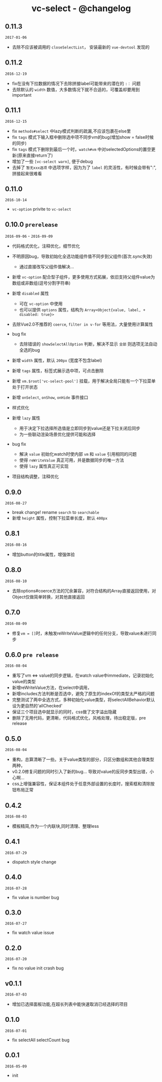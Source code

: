 <h1 align="center">vc-select - @changelog</h1>

## 0.11.3

`2017-01-06`

- 去除不应该被调用的 `closeSelectList`， 安装最新的 `vue-devtool` 发现的

## 0.11.2

`2016-12-19`

- fix在没有下拉数据的情况下去除拼接label可能带来的潜在的 `:：` 问题
- 去除默认的 `width` 数值，大多数情况下就不合适的，可覆盖却要用到important

## 0.11.1

`2016-12-15`

- fix `methods#select` 中lazy模式判断的疏漏,不应该包裹在else里
- fix `tags` 模式下输入框中删除选中项不同步vm的bug(增加show = false时候的同步)
- fix `tags` 模式下删除到最后一个时，`watch#vm` 中对selectedOptions的置空更新(原来直接return了)
- 增加了一些 `[vc-select warn]`, 便于debug
- 去掉了 `暂无xxx选项` 中选项字样，因为为了 `label` 的灵活性，有时候会带有":", 拼接起来很难看

## 0.11.0

`2016-10-14`

- `vc-option` privite to `vc-select` 

## 0.10.0 `prerelease`

`2016-09-06` - `2016-09-09`

- 代码格式优化，注释优化，细节优化

- 不明原因bug，导致初始化全选功能组件值不同步到父组件(首次.sync失效)
  - 通过直接改写父组件值解决...

- 新增 `vc-option` 配合型子组件，更多使用方式拓展，依旧支持父组件value为数组或非数组(逗号分割字符串)

- 新增 `disabled` 属性
  - 可在 `vc-option` 中使用
  - 也可以提供 `options` 属性，结构为 `Array<Object{value, label, + disabled: true}>`

- 去除Vue2.0不推荐的 `coerce`, `filter in v-for` 等用法，大量使用计算属性

- bug fix 
  - 去除错误的 `showSelectAllOption` 判断，解决不显示 `全部` 则选项无法自动全选的bug

- 新增 `width` 属性，默认 `200px` (宽度不包含label) 
- 新增 `tags` 属性，标签式展示选中项，可点击删除
- 新增 `vm.$root['vc-select-pool']` 挂载，用于解决全局只能有一个下拉菜单处于打开状态
- 新增 `onSelect`, `onShow`, `onHide` 事件接口

- 样式优化

- 新增 `lazy` 属性
  - 用于决定下拉选择所选值是立即同步到value还是下拉关闭后同步
  - 为一些联动渲染场景优化提供可能和选择

- bug fix 
  - 解决 `value` 初始化watch时使内部 `vm` 和 `value` 引用相同的问题
  - 使得 `reWriteValue` 真正可用，并是数据同步的唯一方法
  - 使得 `lazy` 属性真正可实现

- 项目结构调整，注释优化

## 0.9.0

`2016-08-27`

- break change! rename `search` to `searchable`
- 新增 `height` 属性，控制下拉菜单长度，默认 `400px`

## 0.8.1

`2016-08-16`

- 增加button的title属性，增强体验

## 0.8.0

`2016-08-10`

- 去除options#coerce方法的冗余兼容，对符合结构的Array直接返回使用，对Object仅做简单转换，对其他直接返回

## 0.7.0

`2016-08-09`

- 修复`vm = []`时，未触发reWriteValue逻辑中的任何分支，导致value未进行同步

## 0.6.0 `pre release` 

`2016-08-04`

- 重写了vm <=> value的同步逻辑，在watch value中immediate，记录初始化value的类型
- 新增reWriteValue方法，在select中调用，
- 新增includes方法判断是否选中，避免了原生的indexOf的类型太严格的问题
- 完整测试了两中全选方式，多种初始化value类型，将selectAllBehavior默认设为更自然的'allChecked'
- 保证三个项目选中就显示的同时，css做了文字溢出隐藏
- 删除了无用代码，更清晰，代码格式优化，风格处理，待出稳定版，pre release

## 0.5.0

`2016-08-04`

- 重构，总算清晰了一些。关于value类型的部分，只区分数组和其他合理类型两种，
- v0.2.0修复问题的同时引入了新的bug... 导致对value的反同步类型出错，小心啊...
- css上增强兼容性，保证本组件处于任意外部设置的长度时，搜索框和清除按钮布局正常

## 0.4.2

`2016-08-03`

- 模板精简,作为一个内联块,同时清理、整理less

## 0.4.1

`2016-07-29`

- dispatch style change

## 0.4.0

`2016-07-28`

- fix value is number bug

## 0.3.0

`2016-07-27`

- fix watch value issue

## 0.2.0

`2016-07-20`

- fix no value init crash bug

## v0.1.1

`2016-07-03`

- 增加已选择面板功能,在超长列表中能快速取消已经选择的项目

## 0.1.0

`2016-07-01`

- fix selectAll selectCount bug

## 0.0.1

`2016-05-09`

- init

